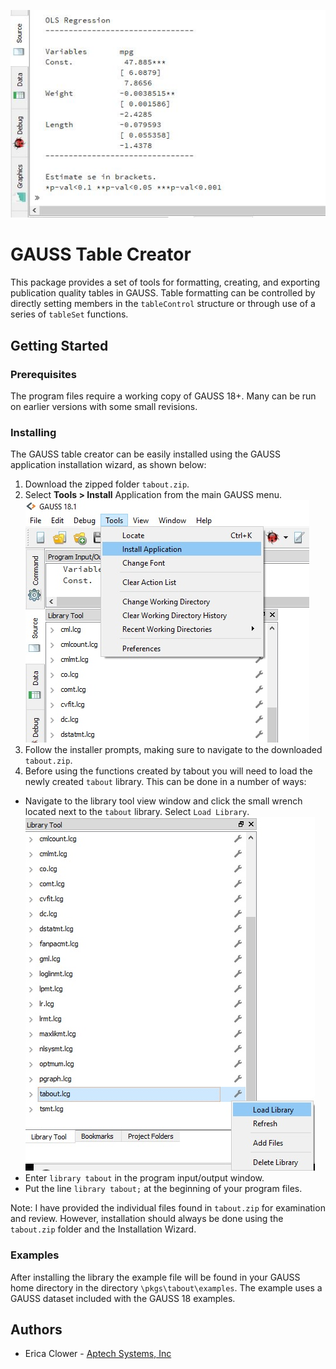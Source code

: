 ![gauss tables](images/table_shot_one.png)

# GAUSS Table Creator
This package provides a set of tools for formatting, creating, and exporting publication quality tables in GAUSS. Table formatting can be controlled by directly setting members in the `tableControl` structure or through use of a series of `tableSet` functions.

## Getting Started
### Prerequisites
The program files require a working copy of GAUSS 18+. Many can be run on earlier versions with some small revisions.

### Installing
The GAUSS table creator can be easily installed using the GAUSS application installation wizard, as shown below:

1. Download the zipped folder `tabout.zip`.
2. Select **Tools > Install** Application from the main GAUSS menu. 
![install wizard](images/install_application.png)
3. Follow the installer prompts, making sure to navigate to the downloaded `tabout.zip`.
4. Before using the functions created by tabout you will need to load the newly created `tabout` library. This can be done in a number of ways:
  *   Navigate to the library tool view window and click the small wrench located next to the `tabout` library. Select `Load Library`.  
  ![load library](images/load_library.png)
  *  Enter `library tabout` in the program input/output window.
  *  Put the line `library tabout;` at the beginning of your program files.

Note: I have provided the individual files found in `tabout.zip` for examination and review. However, installation should always be done using the `tabout.zip` folder and the Installation Wizard.

### Examples
After installing the library the example file will be found in your GAUSS home directory in the directory `\pkgs\tabout\examples`. The example uses a GAUSS dataset included with the GAUSS 18 examples.

## Authors
*  Erica Clower - [Aptech Systems, Inc](www.aptech.com)
